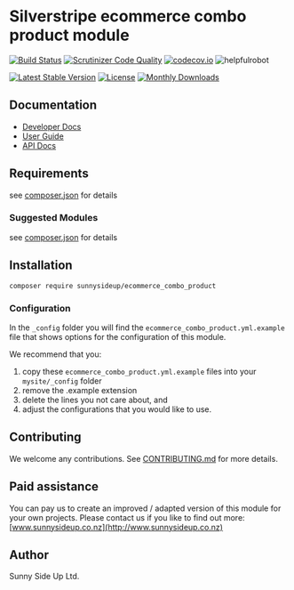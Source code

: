 # Silverstripe ecommerce combo product module
[![Build Status](https://travis-ci.org/sunnysideup/silverstripe-ecommerce_combo_product.svg?branch=master)](https://travis-ci.org/sunnysideup/silverstripe-ecommerce_combo_product)
[![Scrutinizer Code Quality](https://scrutinizer-ci.com/g/sunnysideup/silverstripe-ecommerce_combo_product/badges/quality-score.png?b=master)](https://scrutinizer-ci.com/g/sunnysideup/silverstripe-ecommerce_combo_product/?branch=master)
[![codecov.io](https://codecov.io/github/sunnysideup/silverstripe-ecommerce_combo_product/coverage.svg?branch=master)](https://codecov.io/github/sunnysideup/silverstripe-ecommerce_combo_product?branch=master)
![helpfulrobot](https://helpfulrobot.io/sunnysideup/ecommerce_combo_product/badge)

[![Latest Stable Version](https://poser.pugx.org/sunnysideup/ecommerce_combo_product/version)](https://packagist.org/packages/sunnysideup/ecommerce_combo_product)
[![License](https://poser.pugx.org/sunnysideup/ecommerce_combo_product/license)](https://packagist.org/packages/sunnysideup/ecommerce_combo_product)
[![Monthly Downloads](https://poser.pugx.org/sunnysideup/ecommerce_combo_product/d/monthly)](https://packagist.org/packages/sunnysideup/ecommerce_combo_product)


## Documentation



 * [Developer Docs](docs/en/INDEX.md)
 * [User Guide](docs/en/userguide.md)
 * [API Docs](http://docs.ssmods.com/sunnysideup/ecommerce_combo_product/classes.xhtml)

## Requirements



see [composer.json](composer.json) for details

### Suggested Modules



see [composer.json](composer.json) for details


## Installation


```
composer require sunnysideup/ecommerce_combo_product
```

### Configuration



In the `_config` folder you will find the `ecommerce_combo_product.yml.example`
file that shows options for the configuration of this module.

We recommend that you:

  1. copy these `ecommerce_combo_product.yml.example` files into your
`mysite/_config` folder
  2. remove the .example extension
  3. delete the lines you not care about, and
  4. adjust the configurations that you would like to use.


## Contributing



We welcome any contributions. See [CONTRIBUTING.md](CONTRIBUTING.md) for more details.

## Paid assistance



You can pay us to create an improved / adapted version of this module for your own projects.  Please contact us if you like to find out more: [www.sunnysideup.co.nz](http://www.sunnysideup.co.nz)

## Author



Sunny Side Up Ltd.
